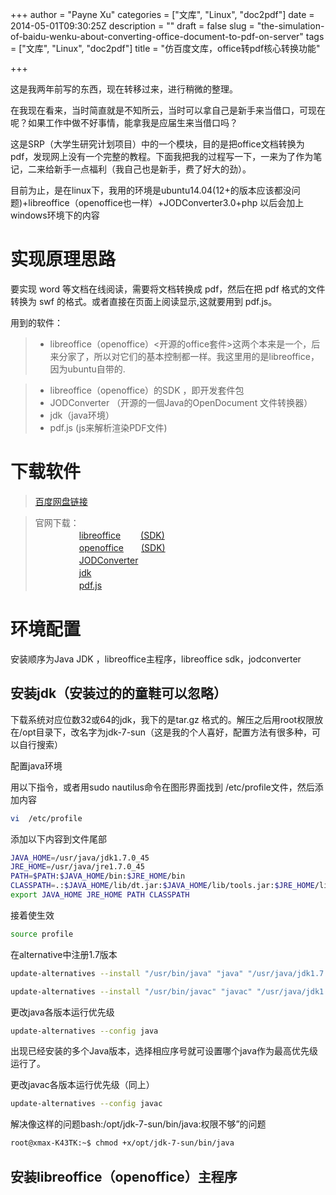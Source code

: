 +++
author = "Payne Xu"
categories = ["文库", "Linux", "doc2pdf"]
date = 2014-05-01T09:30:25Z
description = ""
draft = false
slug = "the-simulation-of-baidu-wenku-about-converting-office-document-to-pdf-on-server"
tags = ["文库", "Linux", "doc2pdf"]
title = "仿百度文库，office转pdf核心转换功能"

+++



这是我两年前写的东西，现在转移过来，进行稍微的整理。

在我现在看来，当时简直就是不知所云，当时可以拿自己是新手来当借口，可现在呢？如果工作中做不好事情，能拿我是应届生来当借口吗？

<!--more-->

这是SRP（大学生研究计划项目）中的一个模块，目的是把office文档转换为pdf，发现网上没有一个完整的教程。下面我把我的过程写一下，一来为了作为笔记，二来给新手一点福利（我自己也是新手，费了好大的劲）。

目前为止，是在linux下，我用的环境是ubuntu14.04(12+的版本应该都没问题)+libreoffice（openoffice也一样）+JODConverter3.0+php
以后会加上windows环境下的内容

 

# 实现原理思路

要实现 word 等文档在线阅读，需要将文档转换成 pdf，然后在把 pdf 格式的文件转换为 swf 的格式。或者直接在页面上阅读显示,这就要用到 pdf.js。

用到的软件：

 > * libreoffice（openoffice）<开源的office套件>这两个本来是一个，后来分家了，所以对它们的基本控制都一样。我这里用的是libreoffice，因为ubuntu自带的. 
  
 > * libreoffice（openoffice）的SDK  ，即开发套件包
 > * JODConverter （开源的一個Java的OpenDocument 文件转换器）
 > * jdk（java环境）
 > * pdf.js (js来解析渲染PDF文件)
 
# 下载软件
 > [百度网盘链接](http://pan.baidu.com/s/1i34BY0P)
 
 > 官网下载：  
 >　　　　　[libreoffice](http://zh-cn.libreoffice.org/download/) 　　[(SDK)](http://download.documentfoundation.org/libreoffice/stable/4.2.3/deb/x86_64/LibreOffice_4.2.3_Linux_x86-64_deb_sdk.tar.gz)    
  　　　　　[openoffice](http://www.openoffice.org/download/index.html)　　[(SDK)](http://www.openoffice.org/download/other.html#notes)   
  　　　　　[JODConverter](https://code.google.com/p/jodconverter/)  
  　　　　　[jdk](http://www.oracle.com/technetwork/java/javase/downloads/index.html)  
  　　　　　[pdf.js](https://mozilla.github.io/pdf.js/)
               

# 环境配置
 
安装顺序为Java JDK ，libreoffice主程序，libreoffice sdk，jodconverter

## 安装jdk（安装过的的童鞋可以忽略）

下载系统对应位数32或64的jdk，我下的是tar.gz 格式的。解压之后用root权限放在/opt目录下，改名字为jdk-7-sun（这是我的个人喜好，配置方法有很多种，可以自行搜索）

配置java环境

用以下指令，或者用sudo nautilus命令在图形界面找到 /etc/profile文件，然后添加内容

```bash
vi  /etc/profile 
```

添加以下内容到文件尾部

```bash
JAVA_HOME=/usr/java/jdk1.7.0_45
JRE_HOME=/usr/java/jre1.7.0_45
PATH=$PATH:$JAVA_HOME/bin:$JRE_HOME/bin
CLASSPATH=.:$JAVA_HOME/lib/dt.jar:$JAVA_HOME/lib/tools.jar:$JRE_HOME/lib
export JAVA_HOME JRE_HOME PATH CLASSPATH
```

接着使生效

```bash
source profile
```

在alternative中注册1.7版本

```bash
update-alternatives --install "/usr/bin/java" "java" "/usr/java/jdk1.7.0_45/bin/java" 90

update-alternatives --install "/usr/bin/javac" "javac" "/usr/java/jdk1.7.0_45/bin/javac" 90
```
更改java各版本运行优先级

```bash
update-alternatives --config java
```
出现已经安装的多个Java版本，选择相应序号就可设置哪个java作为最高优先级运行了。
   
更改javac各版本运行优先级（同上）  

```bash
update-alternatives --config javac
```
解决像这样的问题bash:/opt/jdk-7-sun/bin/java:权限不够”的问题

```bash
root@xmax-K43TK:~$ chmod +x/opt/jdk-7-sun/bin/java
```
## 安装libreoffice（openoffice）主程序

